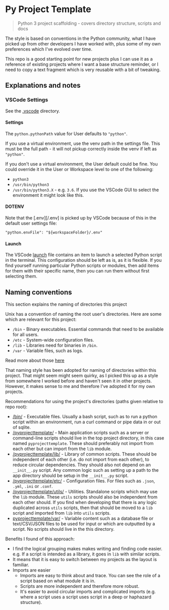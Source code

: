 # Py Project Template
> Python 3 project scaffolding - covers directory structure, scripts and docs

The style is based on conventions in the Python community, what I have picked up from other developers I have worked with, plus some of my own preferences which I've evolved over time.

This repo is a good starting point for new projects plus I can use it as a reference of existing projects where I want a base structure reminder, or I need to copy a text fragment which is very reusable with a bit of tweaking.


## Explanations and notes

### VSCode Settings

See the [.vscode](/.vscode) directory.

#### Settings

The `python.pythonPath` value for User defaults to `"python"`.

If you use a virtual environment, use the venv path in the settings file. This must be the full path - it will not pickup correctly inside the venv if left as `"python"`.

If you don't use a virtual environment, the User default could be fine. You could override it in the User or Workspace level to one of the following:

- `python3`
- `/usr/bin/python3`
- `/usr/bin/python3.X` - e.g. `3.6`. If you use the VSCode GUI to select the environment it might look like this.

#### DOTENV

Note that the [.env][/.env] is picked up by VSCode because of this in the default user settings file:

```
"python.envFile": "${workspaceFolder}/.env"
```

#### Launch

The VSCode [launch](/.vscode/launch.json) file contains an item to launch a selected Python script in the terminal. This configuration should be left as is, as it is flexible. If you find yourself running particular Python scripts or modules, then add items for them with their specific name, then you can run them without first selecting them.


## Naming conventions

This section explains the naming of directories this project

Unix has a convention of naming the root user's directories. Here are some which are relevant for this project:

- `/bin` - Binary executables. Essential commands that need to be available for all users.
- `/etc` - System-wide configuration files.
- `/lib` - Libraries need for binaries in `/bin`.
- `/var` - Variable files, such as logs.

Read more about those [here](https://github.com/MichaelCurrin/learn-to-code/blob/master/Bash/beginning_linux_programming/directory_structure.md)

That naming style has been adopted for naming of directories within this project. That might seem might seem quirky, as I picked this up as a style from somewhere I worked before and haven't seen it in other projects. However, it makes sense to me and therefore I've adopted it for my own projects.

Recommendations for using the project's directories (paths given relative to repo root):

- [/bin/](/bin/) - Executable files. Usually a bash script, such as to run a python script within an environment, run a curl command or pipe data in or out of sqlite.
- [/pyprojecttemplate/](/pyprojecttemplate/) - Main application scripts such as a server or command-line scripts should live in the top project directory, in this case named `pyprojecttemplate`. These should preferably not import from each other but can import from the `lib` module.
- [/pyprojecttemplate/lib/](/pyprojecttemplate/lib/) - Library of common scripts. These should be independent of each other (i.e. do not import from each other), to reduce circular dependencies. They should also not depend on an `__init__.py` script. Any common logic such as setting up a path to the app directory should be setup in the `__init__.py` script.
- [/pyprojecttemplate/etc/](/pyprojecttemplate/etc/) - Configuration files. For files such as `.json`, `.yml`, `.ini` or `.conf`.
- [/pyprojecttemplate/utils/](/pyprojecttemplate/utils/) - Utilities. Standalone scripts which may use the `lib` module. These `utils` scripts should also be independent from each other should. If you find when developing that there is any logic duplicated across `utils` scripts, then that should be moved to a `lib` script and imported from `lib` into `utils` scripts.
- [pyprojecttemplate/var/](pyprojecttemplate/var/) - Variable content such as a database file or text/CSV/JSON files to be used for input or which are outputted by a script. No scripts should live in the this directory.

Benefits I found of this approach:

- I find the logical grouping makes makes writing and finding code easier. e.g. If a script is intended as a library, it goes in `lib` with similar scripts.
- It means that it is easy to switch between my projects as the layout is familiar.
- Imports are easier
    * Imports are easy to think about and trace. You can see the role of a script based on what module it is in.
    * Scripts are more independent and therefore more robust.
    * It's easier to avoid circular imports and complicated imports (e.g. where a script uses a script uses script in a deep or haphazard structure).
